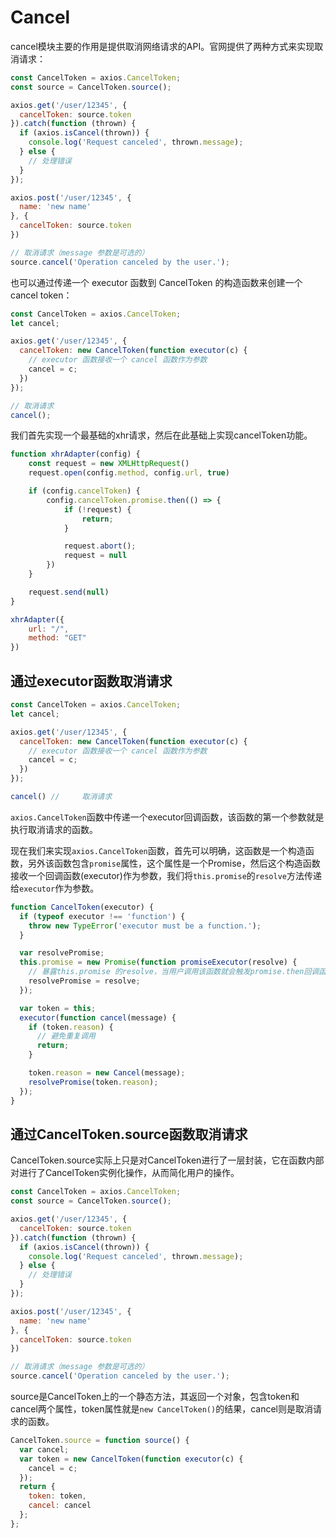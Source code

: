 # Cancel

cancel模块主要的作用是提供取消网络请求的API。官网提供了两种方式来实现取消请求：

```js
const CancelToken = axios.CancelToken;
const source = CancelToken.source();

axios.get('/user/12345', {
  cancelToken: source.token
}).catch(function (thrown) {
  if (axios.isCancel(thrown)) {
    console.log('Request canceled', thrown.message);
  } else {
    // 处理错误
  }
});

axios.post('/user/12345', {
  name: 'new name'
}, {
  cancelToken: source.token
})

// 取消请求（message 参数是可选的）
source.cancel('Operation canceled by the user.');
```

也可以通过传递一个 executor 函数到 CancelToken 的构造函数来创建一个 cancel token：

```js
const CancelToken = axios.CancelToken;
let cancel;

axios.get('/user/12345', {
  cancelToken: new CancelToken(function executor(c) {
    // executor 函数接收一个 cancel 函数作为参数
    cancel = c;
  })
});

// 取消请求
cancel();
```

我们首先实现一个最基础的xhr请求，然后在此基础上实现cancelToken功能。

```js
function xhrAdapter(config) {
    const request = new XMLHttpRequest()
    request.open(config.method, config.url, true)

    if (config.cancelToken) {
        config.cancelToken.promise.then(() => {
            if (!request) {
                return;
            }

            request.abort();
            request = null
        })
    }

    request.send(null)
}

xhrAdapter({
    url: "/",
    method: "GET"
})
```

## 通过executor函数取消请求

```js
const CancelToken = axios.CancelToken;
let cancel;

axios.get('/user/12345', {
  cancelToken: new CancelToken(function executor(c) {
    // executor 函数接收一个 cancel 函数作为参数
    cancel = c;
  })
});

cancel() //     取消请求
```

`axios.CancelToken`函数中传递一个executor回调函数，该函数的第一个参数就是执行取消请求的函数。

现在我们来实现`axios.CancelToken`函数，首先可以明确，这函数是一个构造函数，另外该函数包含`promise`属性，这个属性是一个Promise，然后这个构造函数接收一个回调函数(executor)作为参数，我们将`this.promise`的`resolve`方法传递给`executor`作为参数。

```js
function CancelToken(executor) {
  if (typeof executor !== 'function') {
    throw new TypeError('executor must be a function.');
  }

  var resolvePromise;
  this.promise = new Promise(function promiseExecutor(resolve) {
    // 暴露this.promise 的resolve，当用户调用该函数就会触发promise.then回调函数，进而调用request.abort()
    resolvePromise = resolve;
  });

  var token = this;
  executor(function cancel(message) {
    if (token.reason) {
      // 避免重复调用
      return;
    }

    token.reason = new Cancel(message);
    resolvePromise(token.reason);
  });
}
```

## 通过CancelToken.source函数取消请求

CancelToken.source实际上只是对CancelToken进行了一层封装，它在函数内部对进行了CancelToken实例化操作，从而简化用户的操作。

```js
const CancelToken = axios.CancelToken;
const source = CancelToken.source();

axios.get('/user/12345', {
  cancelToken: source.token
}).catch(function (thrown) {
  if (axios.isCancel(thrown)) {
    console.log('Request canceled', thrown.message);
  } else {
    // 处理错误
  }
});

axios.post('/user/12345', {
  name: 'new name'
}, {
  cancelToken: source.token
})

// 取消请求（message 参数是可选的）
source.cancel('Operation canceled by the user.');
```

source是CancelToken上的一个静态方法，其返回一个对象，包含token和cancel两个属性，token属性就是`new CancelToken()`的结果，cancel则是取消请求的函数。

```js
CancelToken.source = function source() {
  var cancel;
  var token = new CancelToken(function executor(c) {
    cancel = c;
  });
  return {
    token: token,
    cancel: cancel
  };
};
```